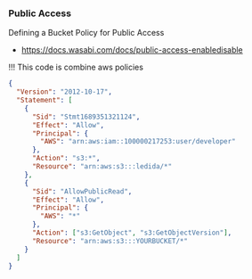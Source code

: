 ### Public Access

Defining a Bucket Policy for Public Access
- https://docs.wasabi.com/docs/public-access-enabledisable

!!! This code is combine aws policies

```json
{
  "Version": "2012-10-17",
  "Statement": [
    {
      "Sid": "Stmt1689351321124",
      "Effect": "Allow",
      "Principal": {
        "AWS": "arn:aws:iam::100000217253:user/developer"
      },
      "Action": "s3:*",
      "Resource": "arn:aws:s3:::ledida/*"
    },
    {
      "Sid": "AllowPublicRead",
      "Effect": "Allow",
      "Principal": {
        "AWS": "*"
      },
      "Action": ["s3:GetObject", "s3:GetObjectVersion"],
      "Resource": "arn:aws:s3:::YOURBUCKET/*"
    }
  ]
}
```